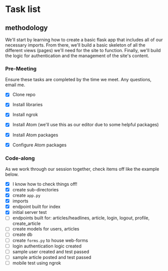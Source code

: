 # Task list

## methodology
We'll start by learning how to create a basic flask app that includes all of our necessary imports. From there, we'll build a basic skeleton of all the different views (pages) we'll need for the site to function. Finally, we'll build the logic for authentication and the management of the site's content.

### Pre-Meeting
Ensure these tasks are completed by the time we meet. Any questions, email me.
- [x] Clone repo
- [x] Install libraries
- [x] Install ngrok
- [x] Install Atom (we'll use this as our editor due to some helpful packages)
- [x] Install Atom packages
- [x] Configure Atom packages


### Code-along
As we work through our session together, check items off like the example below.

- [x] I know how to check things off!
- [x] create sub-directories
- [x] create `app.py`
- [x] imports
- [x] endpoint built for index
- [x] initial server test
- [ ] endpoints built for: articles/headlines, article, login, logout, profile, create_article
- [ ] create models for users, articles
- [ ] create db
- [ ] create `forms.py` to house web-forms
- [ ] login authentication logic created
- [ ] sample user created and test passed
- [ ] sample article posted and test passed
- [ ] mobile test using ngrok
